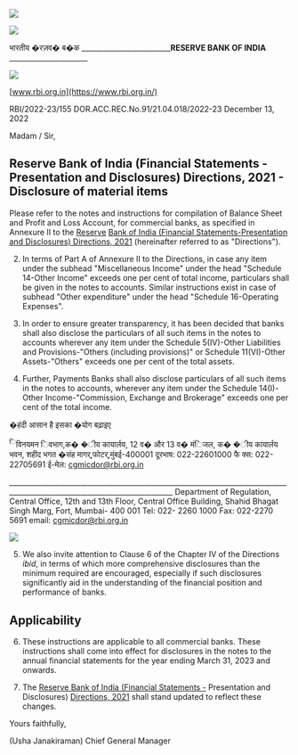 ![](_page_0_Picture_0.jpeg)

![](_page_0_Picture_1.jpeg)

भारतीय �रज़व� ब�क \_\_\_\_\_\_\_\_\_\_\_\_\_\_\_\_\_\_\_\_\_\_\_\_\_**RESERVE BANK OF INDIA** \_\_\_\_\_\_\_\_\_\_\_\_\_\_\_\_\_\_\_\_\_\_

![](_page_0_Picture_3.jpeg)

[www.rbi.org.in](https://www.rbi.org.in/)

RBI/2022-23/155 DOR.ACC.REC.No.91/21.04.018/2022-23 December 13, 2022

Madam / Sir,

## **Reserve Bank of India (Financial Statements - Presentation and Disclosures) Directions, 2021 - Disclosure of material items**

Please refer to the notes and instructions for compilation of Balance Sheet and Profit and Loss Account, for commercial banks, as specified in Annexure II to the [Reserve](https://rbi.org.in/Scripts/BS_ViewMasDirections.aspx?id=12158)  [Bank of India \(Financial Statements-Presentation and Disclosures\) Directions, 2021](https://rbi.org.in/Scripts/BS_ViewMasDirections.aspx?id=12158) (hereinafter referred to as "Directions").

2. In terms of Part A of Annexure II to the Directions, in case any item under the subhead "Miscellaneous Income" under the head "Schedule 14-Other Income" exceeds one per cent of total income, particulars shall be given in the notes to accounts. Similar instructions exist in case of subhead "Other expenditure" under the head "Schedule 16-Operating Expenses".

3. In order to ensure greater transparency, it has been decided that banks shall also disclose the particulars of all such items in the notes to accounts wherever any item under the Schedule 5(IV)-Other Liabilities and Provisions-"Others (including provisions)" or Schedule 11(VI)-Other Assets-"Others" exceeds one per cent of the total assets.

4. Further, Payments Banks shall also disclose particulars of all such items in the notes to accounts, wherever any item under the Schedule 14(I)-Other Income-"Commission, Exchange and Brokerage" exceeds one per cent of the total income.

�हंदी आसान है इसका �योग बढ़ाइए

<sup>ि</sup>विनयमन िवभाग,क� �ीय कायार्लय, 12 व� और 13 व� मंिजल, क� �ीय कायार्लय भवन, शहीद भगत �संह मागर्,फोटर्,मुंबई-400001 दूरभाष: 022-22601000 फै क्स: 022-22705691 ई-मेल: [cgmicdor@rbi.org.in](mailto:cgmicdor@rbi.org.in) 

\_\_\_\_\_\_\_\_\_\_\_\_\_\_\_\_\_\_\_\_\_\_\_\_\_\_\_\_\_\_\_\_\_\_\_\_\_\_\_\_\_\_\_\_\_\_\_\_\_\_\_\_\_\_\_\_\_\_\_\_\_\_\_\_\_\_\_\_\_\_\_\_\_\_\_\_\_\_\_\_\_\_\_\_\_\_\_\_\_\_\_\_\_\_\_\_\_\_\_\_\_\_\_\_\_\_\_\_\_\_\_\_\_\_\_\_\_\_\_\_\_\_\_\_ Department of Regulation, Central Office, 12th and 13th Floor, Central Office Building, Shahid Bhagat Singh Marg, Fort, Mumbai- 400 001 Tel: 022- 2260 1000 Fax: 022-2270 5691 email: cgmicdor@rbi.org.in

![](_page_1_Picture_0.jpeg)

5. We also invite attention to Clause 6 of the Chapter IV of the Directions *ibid*, in terms of which more comprehensive disclosures than the minimum required are encouraged, especially if such disclosures significantly aid in the understanding of the financial position and performance of banks.

## **Applicability**

6. These instructions are applicable to all commercial banks. These instructions shall come into effect for disclosures in the notes to the annual financial statements for the year ending March 31, 2023 and onwards.

7. The [Reserve Bank of India \(Financial Statements -](https://rbi.org.in/Scripts/BS_ViewMasDirections.aspx?id=12158) Presentation and Disclosures) [Directions, 2021](https://rbi.org.in/Scripts/BS_ViewMasDirections.aspx?id=12158) shall stand updated to reflect these changes.

Yours faithfully,

(Usha Janakiraman) Chief General Manager